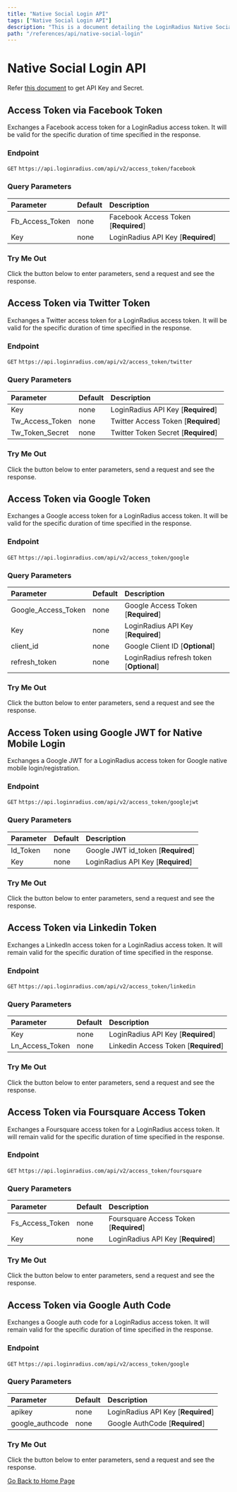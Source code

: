 ```yaml
---
title: "Native Social Login API"
tags: ["Native Social Login API"]
description: "This is a document detailing the LoginRadius Native Social Login APIs."
path: "/references/api/native-social-login"
---
```


# Native Social Login API

Refer <a href="https://www.loginradius.com/docs/developer/faq/#how-to-retrieve-api-key-and-secret" target="_blank">this document</a> to get API Key and Secret.

## Access Token via Facebook Token

  Exchanges a Facebook access token for a LoginRadius access token. It will be valid for the specific duration of time specified in the response.

  ### Endpoint
  `GET` `https://api.loginradius.com/api/v2/access_token/facebook`

  ### Query Parameters
  | Parameter    | Default | Description |
  | :------------ | :------- | :-------------------------------------------------------------------------------- |
  | Fb\_Access\_Token | none | Facebook Access Token [**Required**] |
  | Key | none | LoginRadius API Key [**Required**] |

  ### Try Me Out
    
  Click the button below to enter parameters, send a request and see the response.

  <try-me-out id="access-token-via-facebook-token" endpoint="https://api.loginradius.com/api/v2/access_token/facebook" method="GET" params='{"queryParams":[{"key":"fb_access_token","default":""},{"key":"key","default":""}]}' sampleresponse='{ "access_token": "87******-****-***7-*****-******c***f2", "expires_in": "2017-10-09T09:37:35.4884699Z" }'></try-me-out>
 
## Access Token via Twitter Token

  Exchanges a Twitter access token for a LoginRadius access token. It will be valid for the specific duration of time specified in the response.

  ### Endpoint
  `GET` `https://api.loginradius.com/api/v2/access_token/twitter`

  ### Query Parameters
  | Parameter    | Default | Description |
  | :------------ | :------- | :-------------------------------------------------------------------------------- |
  | Key | none | LoginRadius API Key [**Required**] |
  | Tw\_Access\_Token | none | Twitter Access Token [**Required**] |
  | Tw\_Token\_Secret | none | Twitter Token Secret [**Required**] |

  ### Try Me Out
    
  Click the button below to enter parameters, send a request and see the response.

  <try-me-out id="access-token-via-twitter-token" endpoint="https://api.loginradius.com/api/v2/access_token/twitter" method="GET" params='{"queryParams":[{"key":"tw_access_token","default":""},{"key":"tw_token_secret"},{"key":"key","default":""}]}' sampleresponse='{ "access_token": "********-****-****-****-************", "expires_in": "2017-11-30T01:28:56.2681775Z" }'></try-me-out>
 
## Access Token via Google Token

  Exchanges a Google access token for a LoginRadius access token. It will be valid for the specific duration of time specified in the response.

  ### Endpoint
  `GET` `https://api.loginradius.com/api/v2/access_token/google`

  ### Query Parameters
  | Parameter    | Default | Description |
  | :------------ | :------- | :-------------------------------------------------------------------------------- |
  | Google\_Access\_Token | none | Google Access Token [**Required**] |
  | Key | none | LoginRadius API Key [**Required**] |
  | client_id | none | Google Client ID [**Optional**] |
  | refresh_token | none | LoginRadius refresh token [**Optional**] |

  ### Try Me Out
    
  Click the button below to enter parameters, send a request and see the response.

  <try-me-out id="access-token-via-google-token" endpoint="https://api.loginradius.com/api/v2/access_token/google" method="GET" params='{"queryParams":[{"key":"google_access_token","default":""},{"key":"key"},{"key":"client_id","default":""},{"key":"refresh_token"}]}' sampleresponse='{ "access_token": "e******f-***5-4**2-***8-1d6******8a6", "refresh_token": "b*****44-****-4***-****-182***94***6", "expires_in": "2018-11-20T13:28:40.2339631Z" }'></try-me-out>
 
## Access Token using Google JWT for Native Mobile Login

  Exchanges a Google JWT for a LoginRadius access token for Google native mobile login/registration.

  ### Endpoint
  `GET` `https://api.loginradius.com/api/v2/access_token/googlejwt`

  ### Query Parameters
  | Parameter    | Default | Description |
  | :------------ | :------- | :-------------------------------------------------------------------------------- |
  | Id_Token | none | Google JWT id_token [**Required**] |
  | Key | none | LoginRadius API Key [**Required**] |

  ### Try Me Out
    
  Click the button below to enter parameters, send a request and see the response.

  <try-me-out id="access-token-using-google-jwt-for-native-mobile-login" endpoint="https://api.loginradius.com/api/v2/access_token/googlejwt" method="GET" params='{"queryParams":[{"key":"id_token","default":""},{"key":"key"}]}' sampleresponse='{ "access_token": "87******-****-***7-*****-******c***f2", "expires_in": "2017-10-09T09:37:35.4884699Z" }'></try-me-out>
 
## Access Token via Linkedin Token

  Exchanges a LinkedIn access token for a LoginRadius access token. It will remain valid for the specific duration of time specified in the response.

  ### Endpoint
  `GET` `https://api.loginradius.com/api/v2/access_token/linkedin`

  ### Query Parameters
  | Parameter    | Default | Description |
  | :------------ | :------- | :-------------------------------------------------------------------------------- |
  | Key | none | LoginRadius API Key [**Required**] |
  | Ln\_Access\_Token | none | Linkedin Access Token [**Required**] |

  ### Try Me Out
    
  Click the button below to enter parameters, send a request and see the response.

  <try-me-out id="access-token-via-linkedin-token" endpoint="https://api.loginradius.com/api/v2/access_token/linkedin" method="GET" params='{"queryParams":[{"key":"key","default":""},{"key":"ln_access_token"}]}' sampleresponse='{ "access_token": "83******-****-6**7-*****-******c***f9", "expires_in": "2017-10-09T09:37:35.4884699Z" }'></try-me-out>

## Access Token via Foursquare Access Token

  Exchanges a Foursquare access token for a LoginRadius access token. It will remain valid for the specific duration of time specified in the response.

  ### Endpoint
  `GET` `https://api.loginradius.com/api/v2/access_token/foursquare`

  ### Query Parameters
  | Parameter    | Default | Description |
  | :------------ | :------- | :-------------------------------------------------------------------------------- |
  | Fs\_Access\_Token | none | Foursquare Access Token [**Required**] |
  | Key | none | LoginRadius API Key [**Required**] |

  ### Try Me Out
    
  Click the button below to enter parameters, send a request and see the response.

  <try-me-out id="access-token-via-foursquare-access-token" endpoint="https://api.loginradius.com/api/v2/access_token/foursquare" method="GET" params='{"queryParams":[{"key":"key","default":""},{"key":"fs_access_token"}]}' sampleresponse='{ "access_token": "a123qwe2-9**3-4202-833c-320aoo58**66", "expires_in": "2017-10-09T06:07:00.296Z" }'></try-me-out>
 
## Access Token via Google Auth Code

  Exchanges a Google auth code for a LoginRadius access token. It will remain valid for the specific duration of time specified in the response.

  ### Endpoint
  `GET` `https://api.loginradius.com/api/v2/access_token/google`

  ### Query Parameters
  | Parameter    | Default | Description |
  | :------------ | :------- | :-------------------------------------------------------------------------------- |
  | apikey | none | LoginRadius API Key [**Required**] |
  | google_authcode | none | Google AuthCode [**Required**] |

  ### Try Me Out
    
  Click the button below to enter parameters, send a request and see the response.

  <try-me-out id="access-token-via-google-auth-code" endpoint="https://api.loginradius.com/api/v2/access_token/google" method="GET" params='{"queryParams":[{"key":"apiKey","default":""},{"key":"google_authcode"}]}' sampleresponse='{ "access_token": "e******f-***5-4**2-***8-1d6******8a6", "refresh_token": "b*****44-****-4***-****-182***94***6", "expires_in": "2018-11-20T13:28:40.2339631Z" }'></try-me-out>

[Go Back to Home Page](/)
